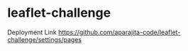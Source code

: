 # leaflet-challenge

Deployment Link
https://github.com/aparajita-code/leaflet-challenge/settings/pages